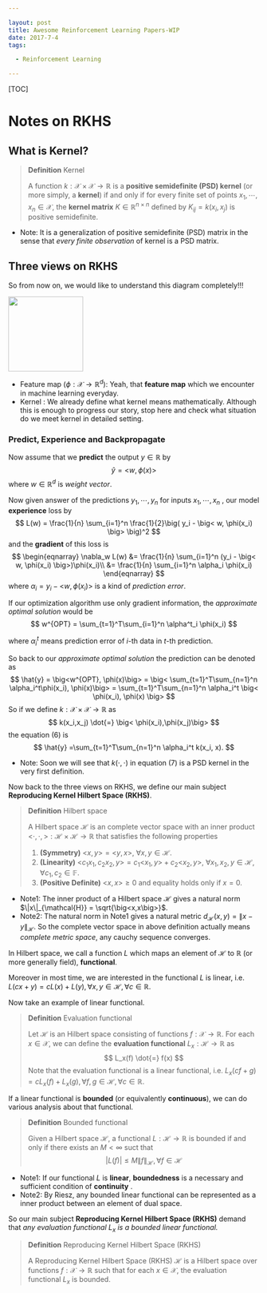```yaml
---

layout: post
title: Awesome Reinforcement Learning Papers-WIP
date: 2017-7-4
tags:

  - Reinforcement Learning

---
```


[TOC]

# Notes on RKHS

## What is Kernel?

> **Definition** Kernel
>
> A function $k: \mathcal{X} \times \mathcal{X} \rightarrow \mathbb{R}$ is a **positive semidefinite (PSD) kernel** (or more simply, a **kernel**) if and only if for every finite set of points $x_1, \cdots, x_n \in \mathcal{X}$, the **kernel matrix** $K \in \mathbb{R}^{n \times n}$ defined by $K_{ij} = k(x_i, x_j)$ is positive semidefinite.

* Note: It is a generalization of positive semidefinite (PSD) matrix in the sense that *every finite observation* of kernel is a PSD matrix.

## Three views on RKHS

So from now on, we would like to understand this diagram completely!!!

<img src="/Users/SungYub/Google Drive/Notes/three_view.png" height="150px">

* Feature map ($\phi : \mathcal{X}\rightarrow \mathbb{R}^d$): Yeah, that **feature map** which we encounter in machine learning everyday.
* Kernel : We already define what kernel means mathematically. Although this is enough to progress our story, stop here and check what situation do we meet kernel in detailed setting.

### Predict, Experience and Backpropagate

Now assume that we **predict** the output $y \in \mathbb{R}$ by
$$
\hat{y} = \big< w, \phi(x) \big>
$$
where $w \in \mathbb{R}^d$ is *weight vector*.

Now given answer of the predictions $y_1, \cdots, y_n$ for inputs $x_1, \cdots, x_n$ , our model **experience** loss by
$$
L(w) = \frac{1}{n} \sum_{i=1}^n \frac{1}{2}\big( y_i - \big< w, \phi(x_i) \big> \big)^2
$$
and the **gradient** of this loss is
$$
\begin{eqnarray}
\nabla_w L(w) &= \frac{1}{n} \sum_{i=1}^n (y_i - \big< w, \phi(x_i) \big>)\phi(x_i)\\
&= \frac{1}{n} \sum_{i=1}^n \alpha_i \phi(x_i)
\end{eqnarray}
$$
where $\alpha_i = y_i - \big< w, \phi(x_i) \big>$ is a kind of *prediction error*.

If our optimization algorithm use only gradient information, the *approximate optimal solution* would be
$$
w^{OPT} = \sum_{t=1}^T\sum_{i=1}^n \alpha^t_i \phi(x_i)
$$


where $\alpha_i^t$ means prediction error of $i$-th data in $t$-th prediction.

So back to our *approximate optimal solution* the prediction can be denoted as
$$
\hat{y} = \big<w^{OPT}, \phi(x)\big> = \big< \sum_{t=1}^T\sum_{n=1}^n \alpha_i^t\phi(x_i), \phi(x)\big> = \sum_{t=1}^T\sum_{n=1}^n \alpha_i^t \big< \phi(x_i), \phi(x) \big>
$$
So if we define $k: \mathcal{X} \times \mathcal{X} \rightarrow \mathbb{R}$ as 
$$
k(x_i,x_j) \dot{=} \big< \phi(x_i),\phi(x_j)\big>
$$
the equation (6) is 
$$
\hat{y} =\sum_{t=1}^T\sum_{n=1}^n \alpha_i^t k(x_i, x).
$$

* Note: Soon we will see that $k(\cdot, \cdot)$ in equation (7) is a PSD kernel in the very first definition.



Now back to the three views on RKHS, we define our main subject **Reproducing Kernel Hilbert Space (RKHS)**.



> **Definition** Hilbert space
>
> A Hilbert space $\mathcal{H}$ is an complete vector space with an inner product $\big<\cdot, \cdot, \big>: \mathcal{H} \times \mathcal{H} \rightarrow \mathbb{R}$ that satisfies the following properties
>
> 1. **(Symmetry)** $\big< x, y \big> = \big< y, x \big>$,  $\forall x, y \in \mathcal{H}$.
> 2. **(Linearity)** $\big<c_1x_1, c_2x_2, y\big> = c_1 \big< x_1, y\big> + c_2 \big< x_2, y\big>$,  $\forall x_1,x_2,y \in \mathcal{H}, \forall c_1, c_2 \in \mathbb{F}$.
> 3. **(Positive Definite)** $\big< x, x \big> \ge 0$ and equality holds only if $x = 0$.

* Note1: The inner product of a Hilbert space $\mathcal{H}$ gives a natural norm $\|x\|_{\mathcal{H}} = \sqrt{\big<x,x\big>}$.
* Note2: The natural norm in Note1 gives a natural metric $d_{\mathcal{H}}(x,y) = \|x-y\|_{\mathcal{H}}$. So the complete vector space in above definition actually means *complete metric space*, any cauchy sequence converges. 

In Hilbert space, we call a function $L$ which maps an element of $\mathcal{H}$ to $\mathbb{R}$ (or more generally field), **functional**.

Moreover in most time, we are interested in the functional  $L$ is linear, i.e. $L(cx + y)  = cL(x) + L(y), \forall x, y \in \mathcal{H}, \forall c \in \mathbb{R}$.

Now take an example of linear functional.

> **Definition** Evaluation functional
>
> Let $\mathcal{H}$ is an Hilbert space consisting of functions $f: \mathcal{X} \rightarrow \mathbb{R}$. For each $x \in \mathcal{X}$, we can define the **evaluation functional** $L_x : \mathcal{H} \rightarrow \mathbb{R}$ as
> $$
> L_x(f) \dot{=} f(x)
> $$
> Note that the evaluation functional is a linear functional, i.e. $L_x(cf + g) = c L_x(f) + L_x(g), \forall f,g \in \mathcal{H}, \forall c \in \mathbb{R}$.



If a linear functional is **bounded** (or equivalently **continuous**), we can do various analysis about that functional.

> **Definition** Bounded functional
>
> Given a Hilbert space $\mathcal{H}$, a functional $L : \mathcal{H} \rightarrow \mathbb{R}$ is bounded if and only if there exists an $M < \infty$ suct that 
> $$
> | L(f) | \le M \|f\|_{\mathcal{H}}, \forall f \in \mathcal{H}
> $$
>

* Note1: If our functional $L$ is **linear**,  **boundedness** is a necessary and sufficient condition of  **continuity** .
* Note2: By Riesz, any bounded linear functional can be represented as a inner product between an element of dual space.

So our main subject **Reproducing Kernel Hilbert Space (RKHS)** demand that *any evaluation functional $L_x$ is a bounded linear functional.*

> **Definition** Reproducing Kernel Hilbert Space (RKHS)
>
> A Reproducing Kernel Hilbert Space (RKHS) $\mathcal{H}$ is a Hilbert space over functions $f : \mathcal{X} \rightarrow \mathbb{R}$ such that for each $x \in \mathcal{X}$, the evaluation functional $L_x$ is bounded.

